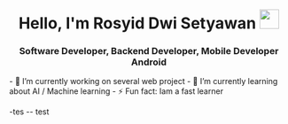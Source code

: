 <h1 align="center">Hello, I'm Rosyid Dwi Setyawan <img src="https://media.giphy.com/media/TEnXkcsHrP4YedChhA/giphy.gif" width="35"></h1>
<h3 align="center">Software Developer, Backend Developer, Mobile Developer Android</h3>
- 🔭 I’m currently working on several web project
- 🌱 I’m currently learning about AI / Machine learning
- ⚡ Fun fact: Iam a fast learner

-tes
-- test

<!--
**rosyiddwisetyawan/rosyiddwisetyawan** is a ✨ _special_ ✨ repository because its `README.md` (this file) appears on your GitHub profile.

Here are some ideas to get you started:

- 🔭 I’m currently working on ...
- 🌱 I’m currently learning ...
- 👯 I’m looking to collaborate on ...
- 🤔 I’m looking for help with ...
- 💬 Ask me about ...
- 📫 How to reach me: ...
- 😄 Pronouns: ...
- ⚡ Fun fact: ...
-->
